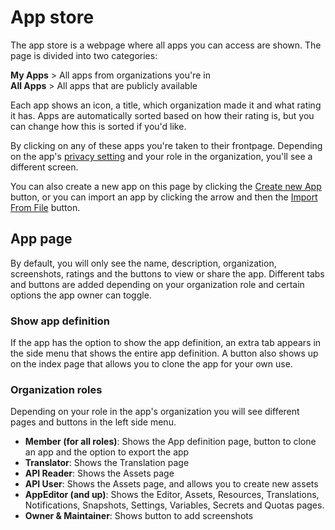 # App store

The app store is a webpage where all apps you can access are shown. The page is divided into two
categories:

**My Apps** > All apps from organizations you're in\
**All Apps** > All apps that are publicly available

Each app shows an icon, a title, which organization made it and what rating it has. Apps are
automatically sorted based on how their rating is, but you can change how this is sorted if you'd
like.

By clicking on any of these apps you're taken to their frontpage. Depending on the app's
[privacy setting](../03-guides/security#app-privacy) and your role in the organization, you'll see a
different screen.

You can also create a new app on this page by clicking the [Create new App](/apps#create) button, or
you can import an app by clicking the arrow and then the [Import From File](/apps#import) button.

## App page

By default, you will only see the name, description, organization, screenshots, ratings and the
buttons to view or share the app. Different tabs and buttons are added depending on your
organization role and certain options the app owner can toggle.

### Show app definition

If the app has the option to show the app definition, an extra tab appears in the side menu that
shows the entire app definition. A button also shows up on the index page that allows you to clone
the app for your own use.

### Organization roles

Depending on your role in the app's organization you will see different pages and buttons in the
left side menu.

- **Member (for all roles)**: Shows the App definition page, button to clone an app and the option
  to export the app
- **Translator**: Shows the Translation page
- **API Reader**: Shows the Assets page
- **API User**: Shows the Assets page, and allows you to create new assets
- **AppEditor (and up)**: Shows the Editor, Assets, Resources, Translations, Notifications,
  Snapshots, Settings, Variables, Secrets and Quotas pages.
- **Owner & Maintainer**: Shows button to add screenshots
